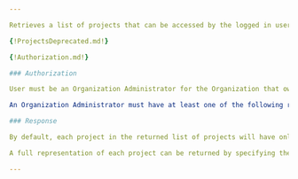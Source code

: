 ```yaml
---

Retrieves a list of projects that can be accessed by the logged in user. The user is determined by the authentication token. See the Authorization section for information on how access rights are determined.

{!ProjectsDeprecated.md!}

{!Authorization.md!}

### Authorization

User must be an Organization Administrator for the Organization that owns a given project or be a project team member.

An Organization Administrator must have at least one of the following roles assigned in User Management: Account Administrator, Co-Administrator, or CONNECT Services Administrator. For more information about User Management please visit our Bentley Communities [Licensing, Cloud, and Web Services](https://communities.bentley.com/communities/other_communities/licensing_cloud_and_web_services/w/wiki/50711/user-management-2-0) wiki page.

### Response

By default, each project in the returned list of projects will have only the project id, display name and project number.

A full representation of each project can be returned by specifying the *prefer* header that includes a value of *return=representation*.

---
```

